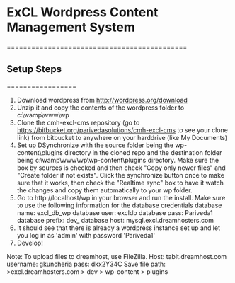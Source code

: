# ExCL Wordpress Content Management System #
============================================

## Setup Steps ##
=================

1. Download wordpress from http://wordpress.org/download
2. Unzip it and copy the contents of the wordpress folder to c:\wamp\www\wp
3. Clone the cmh-excl-cms repository (go to https://bitbucket.org/parivedasolutions/cmh-excl-cms to see your clone link) from bitbucket to anywhere on your harddrive (like My Documents)
4. Set up DSynchronize with the source folder being the wp-content\plugins directory in the cloned repo and the destination folder being c:\wamp\www\wp\wp-content\plugins directory. Make sure the box by sources is checked and then check "Copy only newer files" and "Create folder if not exists". Click the synchronize button once to make sure that it works, then check the "Realtime sync" box to have it watch the changes and copy them automatically to your wp folder.
5. Go to http://localhost/wp in your browser and run the install. Make sure to use the following information for the database credentials
	database name: excl_db_wp
	database user: excldb
	database pass: Pariveda1
	database prefix: dev_
	database host: mysql.excl.dreamhosters.com
6. It should see that there is already a wordpress instance set up and let you log in as 'admin' with password 'Pariveda1'
7. Develop!

Note: To upload files to dreamhost, use FileZilla.
	Host: tabit.dreamhost.com
	username: gkuncheria
	pass: dkx2Y34C
	Save file path: >excl.dreamhosters.com > dev > wp-content > plugins